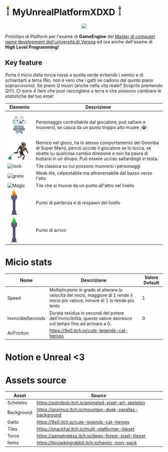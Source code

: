 # ![torch](Assets_readme_git/torch.gif) MyUnrealPlatformXDXD ![Green Torch](Assets_readme_git/green_torch.gif)



<p align="center">
<img src="Assets_readme_git/gameplayHLP.gif"  class="center">
</p> <p align="left">

Prototipo di Platform per l'esame di **GameEngine** del [Master di computer game development dell'università di Verona](https://www.mastergamedev.it/) ed ora anche dell'esame di **High Level Programming!**

## Key feature

Porta il micio dalla torcia rossa a quella verde evitando i nemici e di schiantarti a terra (No, non è vero che i gatti se cadono dal quinto piano sopravvivono). Se premi Q muori (anche nella vita reale? Scoprilo premendo Q!!!). Ci sono 4 item che puoi raccogliere a terra e che possono cambiare le statistiche del tuo eroe!

Elemento | Descrizione
------------ | -------------
![Micio](Assets_readme_git/micio.gif) | Personaggio controllabile dal giocatore, può saltare e muoversi, se casca da un punto troppo alto muore ::sob::
![Nemico](Assets_readme_git/enemy.gif) | Nemico nel gioco, ha lo stesso comportamento dei Goomba di Super Mario, perciò uccide il giocatore se lo tocca, se sbatte su qualcosa cambia direzione e non ha paura di buttarsi in un dirupo. Può essere ucciso saltandogli in testa.
<img src="Assets_readme_git/rockTile.png" alt="rock" width="80"/>| Tile classica su cui possono muoversi i personaggi
<img src="Assets_readme_git/grass_tile.png" alt="grass" width="80"/>| Weak tile, calpestabile ma attraversabile dal basso verso l'alto
<img src="Assets_readme_git/Magic_Tile.png" alt="Magic" width="80"/>| Tile che si muove da un punto all'altro nel livello
<img src="Assets_readme_git/torch.gif" alt="Magic" width="40" class="center"/>| Punto di partenza e di respawn del livello
<img src="Assets_readme_git/green_torch.gif" alt="Magic" width="40" class="center"/>| Punto di arrivo


# Micio stats

Nome | Descrizione | Valore Default
------------ | ------------- | -------------
Speed | Moltiplicatore in grado di alterare la velocità del micio, maggiore di 1 rende il micio più veloce, minore di 1 lo rende più lento | 1
InvincibleSeconds | Durata residua in secondi del potere dell'invincibilità, questo valore decresce col tempo fino ad arrivare a 0. | 0
AirFriction | https://9e0.itch.io/cute-legends-cat-heroes |



# Notion e Unreal <3


# Assets source


Asset | Source
------------ | -------------
Scheletro | https://astrobob.itch.io/animated-pixel-art-skeleton
Background | https://ansimuz.itch.io/mountain-dusk-parallax-background
Gatto | https://9e0.itch.io/cute-legends-cat-heroes
Tiles | https://shackhal.itch.io/multi-platformer-tileset
Torce | https://aamatniekss.itch.io/deep-forest-pixel-tileset
Items | https://iknowkingrabbit.itch.io/heroic-icon-pack

